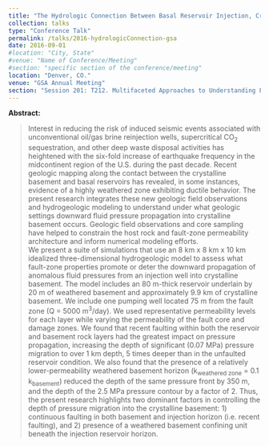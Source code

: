 ```yaml
---
title: "The Hydrologic Connection Between Basal Reservoir Injection, Crystalline Basement Fault Zones, and Induced Seismicity"
collection: talks
type: "Conference Talk"
permalink: /talks/2016-hydrologicConnection-gsa
date: 2016-09-01
#location: "City, State"
#venue: "Name of Conference/Meeting"
#section: "specific section of the conference/meeting"
location: "Denver, CO."
venue: "GSA Annual Meeting"
section: "Session 201: T212. Multifaceted Approaches to Understanding Fluid-Fault Interactions in Natural Resources and Geologic Hazards"
---
```


<!-- This is a description of your conference proceedings talk, note the different field in type. You can put anything in this field. -->

**Abstract:**
> Interest in reducing the risk of induced seismic events associated with unconventional oil/gas brine reinjection wells, supercritical CO<sub>2</sub> sequestration, and other deep waste disposal activities has heightened with the six-fold increase of earthquake frequency in the midcontinent region of the U.S. during the past decade. Recent geologic mapping along the contact between the crystalline basement and basal reservoirs has revealed, in some instances, evidence of a highly weathered zone exhibiting ductile behavior. The present research integrates these new geologic field observations and hydrogeologic modeling to understand under what geologic settings downward fluid pressure propagation into crystalline basement occurs. Geologic field observations and core sampling have helped to constrain the host rock and fault-zone permeability architecture and inform numerical modeling efforts. <br>We present a suite of simulations that use an 8 km x 8 km x 10 km idealized three-dimensional hydrogeologic model to assess what fault-zone properties promote or deter the downward propagation of anomalous fluid pressures from an injection well into crystalline basement. The model includes an 80 m-thick reservoir underlain by 20 m of weathered basement and approximately 9.9 km of crystalline basement. We include one pumping well located 75 m from the fault zone (Q = 5000 m<sup>3</sup>/day). We used representative permeability levels for each layer while varying the permeability of the fault core and damage zones. We found that recent faulting within both the reservoir and basement rock layers had the greatest impact on pressure propagation, increasing the depth of significant (0.07 MPa) pressure migration to over 1 km depth, 5 times deeper than in the unfaulted reservoir condition. We also found that the presence of a relatively lower-permeability weathered basement horizon (k<sub>weathered zone</sub> = 0.1 k<sub>basement</sub>) reduced the depth of the same pressure front by 350 m, and the depth of the 2.5 MPa pressure contour by a factor of 2. Thus, the present research highlights two dominant factors in controlling the depth of pressure migration into the crystalline basement: 1) continuous faulting in both basement and injection horizon (i.e. recent faulting), and 2) presence of a weathered basement confining unit beneath the injection reservoir horizon.




